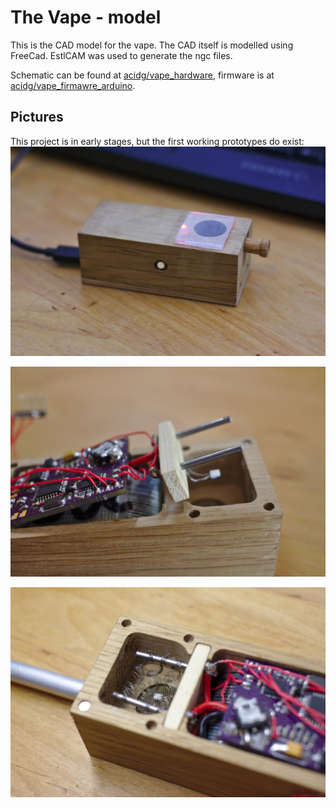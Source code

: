# The Vape - model #

This is the CAD model for the vape.
The CAD itself is modelled using FreeCad.
EstlCAM was used to generate the ngc files.

Schematic can be found at [acidg/vape_hardware](https://github.com/acidg/vape_schematics), firmware is at [acidg/vape_firmawre_arduino](https://github.com/acidg/vape_firmware_arduino).

## Pictures
This project is in early stages, but the first working prototypes do exist:
![Model](images/vape_model.jpg)

![Sideview](images/vape_sideview.jpg)

![Wiring](images/vape_wiring.jpg)
